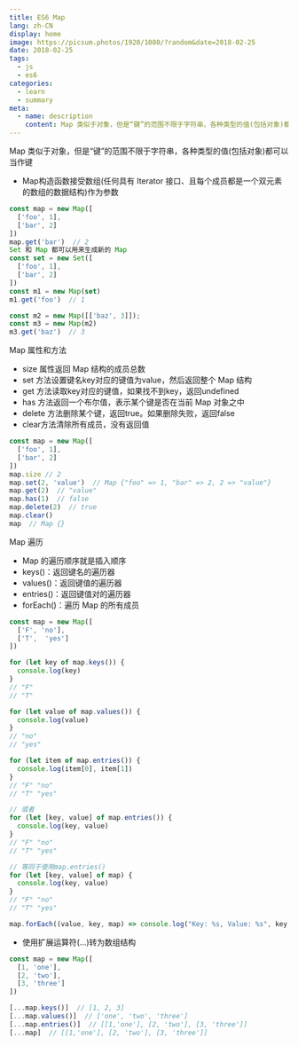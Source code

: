 ```yaml
---
title: ES6 Map
lang: zh-CN
display: home
image: https://picsum.photos/1920/1080/?random&date=2018-02-25
date: 2018-02-25
tags:
  - js
  - es6
categories:
  - learn
  - summary
meta:
  - name: description
    content: Map 类似于对象，但是“键”的范围不限于字符串，各种类型的值(包括对象)都可以当作键
--- 
```


Map 类似于对象，但是“键”的范围不限于字符串，各种类型的值(包括对象)都可以当作键
- Map构造函数接受数组(任何具有 Iterator 接口、且每个成员都是一个双元素的数组的数据结构)作为参数

<!-- more -->

``` js
const map = new Map([
  ['foo', 1],
  ['bar', 2]
])
map.get('bar')  // 2
Set 和 Map 都可以用来生成新的 Map
const set = new Set([
  ['foo', 1],
  ['bar', 2]
])
const m1 = new Map(set)
m1.get('foo')  // 1

const m2 = new Map([['baz', 3]]);
const m3 = new Map(m2)
m3.get('baz')  // 3
```

Map 属性和方法
- size 属性返回 Map 结构的成员总数
- set 方法设置键名key对应的键值为value，然后返回整个 Map 结构
- get 方法读取key对应的键值，如果找不到key，返回undefined
- has 方法返回一个布尔值，表示某个键是否在当前 Map 对象之中
- delete 方法删除某个键，返回true。如果删除失败，返回false
- clear方法清除所有成员，没有返回值
``` js
const map = new Map([
  ['foo', 1],
  ['bar', 2]
])
map.size // 2
map.set(2, 'value')  // Map {"foo" => 1, "bar" => 2, 2 => "value"}
map.get(2)  // "value"
map.has(1)  // false
map.delete(2)  // true
map.clear()
map  // Map {}
```

Map 遍历
- Map 的遍历顺序就是插入顺序
- keys()：返回键名的遍历器
- values()：返回键值的遍历器
- entries()：返回键值对的遍历器
- forEach()：遍历 Map 的所有成员
``` js
const map = new Map([
  ['F', 'no'],
  ['T',  'yes']
])

for (let key of map.keys()) {
  console.log(key)
}
// "F"
// "T"

for (let value of map.values()) {
  console.log(value)
}
// "no"
// "yes"

for (let item of map.entries()) {
  console.log(item[0], item[1])
}
// "F" "no"
// "T" "yes"

// 或者
for (let [key, value] of map.entries()) {
  console.log(key, value)
}
// "F" "no"
// "T" "yes"

// 等同于使用map.entries()
for (let [key, value] of map) {
  console.log(key, value)
}
// "F" "no"
// "T" "yes"

map.forEach((value, key, map) => console.log("Key: %s, Value: %s", key, value))
```

- 使用扩展运算符(...)转为数组结构
``` js
const map = new Map([
  [1, 'one'],
  [2, 'two'],
  [3, 'three']
])

[...map.keys()]  // [1, 2, 3]
[...map.values()]  // ['one', 'two', 'three']
[...map.entries()]  // [[1,'one'], [2, 'two'], [3, 'three']]
[...map]  // [[1,'one'], [2, 'two'], [3, 'three']]
```